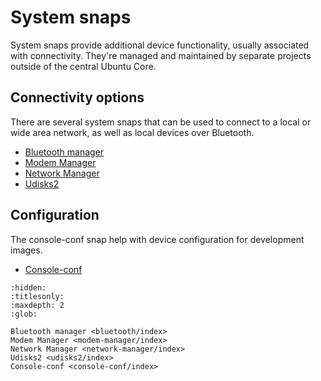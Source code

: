 # System snaps

System snaps provide additional device functionality, usually associated with connectivity. They're managed and maintained by separate projects outside of the central Ubuntu Core.

## Connectivity options

There are several system snaps that can be used to connect to a local or wide area network, as well as local devices over Bluetooth.

- [Bluetooth manager](bluetooth/index)
- [Modem Manager](modem-manager/index)
- [Network Manager](network-manager/index)
- [Udisks2](udisks2/index)

## Configuration

The console-conf snap help with device configuration for development images.

- [Console-conf](console-conf/index)

```{toctree}
:hidden:
:titlesonly:
:maxdepth: 2
:glob:

Bluetooth manager <bluetooth/index>
Modem Manager <modem-manager/index>
Network Manager <network-manager/index>
Udisks2 <udisks2/index>
Console-conf <console-conf/index>
